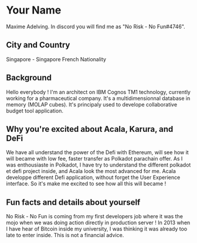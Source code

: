 # Your Name
Maxime Adelving.
In discord you will find me as "No Risk - No Fun#4746".

## City and Country
Singapore - Singapore
French Nationality

## Background
Hello everybody !
I'm an architect on IBM Cognos TM1 technology, currently working for a pharmaceutical company.
It's a multidimensionnal database in memory (MOLAP cubes).
It's principaly used to develope collaborative budget tool application.

## Why you're excited about Acala, Karura, and DeFi
We have all understand the power of the Defi with Ethereum, will see how it will became with low fee, faster transfer as Polkadot parachain offer.
As I was enthousiaste in Polkadot, I have try to understand the different polkadot et defi project inside, and Acala look the most advanced for me.
Acala developpe different Defi application, without forget the User Experience interface.
So it's make me excited to see how all this will became !

## Fun facts and details about yourself
No Risk - No Fun is coming from my first developers job where it was the mojo when we was doing action directly in production server !
In 2013 when I have hear of Bitcoin inside my university, I was thinking it was already too late to enter inside. This is not a financial advice.